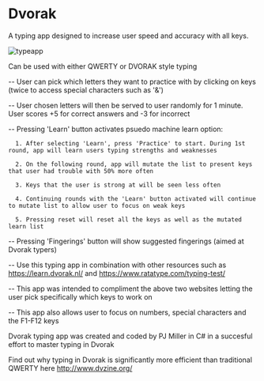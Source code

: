 # Dvorak
A typing app designed to increase user speed and accuracy with all keys.

![typeapp](https://user-images.githubusercontent.com/28571149/36284685-77831d16-125d-11e8-9648-effacdf2123b.jpg)

Can be used with either QWERTY or DVORAK style typing 

  -- User can pick which letters they want to practice with by clicking on keys (twice to access special characters such as '&')
  
  -- User chosen letters will then be served to user randomly for 1 minute. User scores +5 for correct answers and -3 for incorrect
  
  -- Pressing 'Learn' button activates psuedo machine learn option:
  
      1. After selecting 'Learn', press 'Practice' to start. During 1st round, app will learn users typing strengths and weaknesses
      
      2. On the following round, app will mutate the list to present keys that user had trouble with 50% more often
      
      3. Keys that the user is strong at will be seen less often
      
      4. Continuing rounds with the 'Learn' button activated will continue to mutate list to allow user to focus on weak keys
      
      5. Pressing reset will reset all the keys as well as the mutated learn list
  
  -- Pressing 'Fingerings' button will show suggested fingerings (aimed at Dvorak typers) 
  
  -- Use this typing app in combination with other resources such as https://learn.dvorak.nl/ and https://www.ratatype.com/typing-test/
  
  -- This app was intended to compliment the above two websites letting the user pick specifically which keys to work on
  
  -- This app also allows user to focus on numbers, special characters and the F1-F12 keys
  
  Dvorak typing app was created and coded by PJ Miller in C# in a succesful effort to master typing in Dvorak
  
  Find out why typing in Dvorak is significantly more efficient than traditional QWERTY here http://www.dvzine.org/
  


